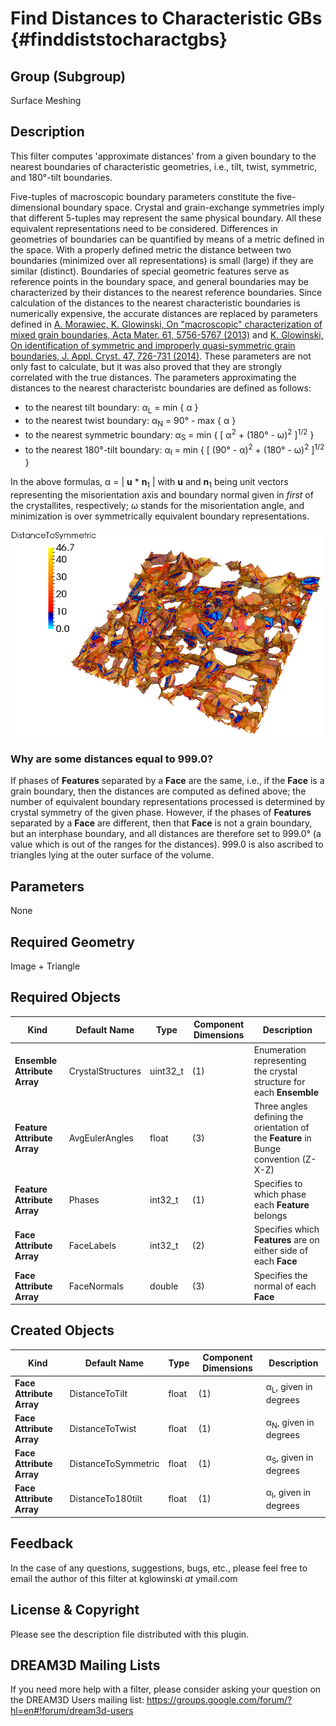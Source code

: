 Find Distances to Characteristic GBs {#finddiststocharactgbs}
=============

## Group (Subgroup) ##
Surface Meshing

## Description ##

This filter computes 'approximate distances' from a given boundary to the nearest
boundaries of characteristic geometries, i.e., tilt, twist,
symmetric, and 180&deg;-tilt boundaries.

Five-tuples of macroscopic boundary parameters constitute the five-dimensional boundary space. Crystal
and grain-exchange symmetries imply that different 5-tuples may represent the same physical
boundary. All these equivalent representations need to be considered. Differences in
geometries of boundaries can be quantified by means of a metric defined in the space.
With a properly defined metric the
distance between two boundaries (minimized over all representations) is small (large) if they are
similar (distinct). Boundaries of special geometric features
serve as reference points in the boundary space, and general boundaries may be
characterized by their distances to the nearest reference boundaries. Since calculation of
the distances to the nearest characteristic boundaries is numerically expensive, 
the accurate distances are replaced by parameters defined  in 
[A. Morawiec, K. Glowinski, On "macroscopic" characterization of mixed grain boundaries, Acta Mater. 61, 5756-5767 (2013)](http://www.sciencedirect.com/science/article/pii/S1359645413004515)
and
[K. Glowinski, On identification of symmetric and improperly quasi-symmetric grain boundaries, J. Appl. Cryst. 47, 726-731 (2014)](http://scripts.iucr.org/cgi-bin/paper?S160057671400435X).
These parameters are not only fast to calculate, but it was also proved that they are strongly correlated with the
true distances.
The parameters approximating the distances to the nearest characteristc boundaries are defined as follows:
* to the nearest tilt boundary: &alpha;<sub>L</sub> = min { &alpha; }
* to the nearest twist boundary: &alpha;<sub>N</sub> = 90&deg; - max { &alpha; }
* to the nearest symmetric boundary: &alpha;<sub>S</sub> = min { [ &alpha;<sup>2</sup> + (180&deg; - &omega;)<sup>2</sup> ]<sup>1/2</sup> }
* to the nearest 180&deg;-tilt boundary: &alpha;<sub>I</sub> = min { [ (90&deg; - &alpha;)<sup>2</sup> + (180&deg; - &omega;)<sup>2</sup> ]<sup>1/2</sup> }

In the above formulas, &alpha; = | **u** * **n**<sub>1</sub> | with **u** and **n**<sub>1</sub> being
unit vectors representing the misorientation axis and boundary normal given in *first* of the crystallites, respectively;
&omega; stands for the misorientation angle, and minimization is over symmetrically equivalent boundary representations.


![GB network reconstructed from the pure Ni 3D data set presented by J. Li, S.J. Dillon and G.S. Rohrer in 'Relative Grain Boundary Area and Energy Distributions in Nickel', Acta Mater. 57, 4304-4311 (2009). GBs are colored according to their distances to the nearest symmetric(-tilt) boundaries; Boundaries with that distance smaller than 8 deg. are marked with blue color.](FindDistsToCharactGBs_example.png)

### Why are some distances equal to 999.0? ###
If phases of **Features** separated by a **Face** are the same, i.e., if the **Face** is a grain boundary, then the distances are
computed as defined above; the number of equivalent boundary representations processed is determined by crystal symmetry of the given phase.
However, if the phases of **Features** separated by a **Face** are different, then that **Face** is not a grain boundary, but
an interphase boundary, and all distances are therefore set to 999.0&deg; (a value which is out of the ranges for the distances).
999.0 is also ascribed to triangles lying at the outer surface of the volume.

## Parameters ##
None

## Required Geometry ##
Image + Triangle

## Required Objects ##
| Kind | Default Name | Type | Component Dimensions | Description |
|-------|--------------|-------------|---------|-----|
| **Ensemble Attribute Array** | CrystalStructures | uint32_t | (1) | Enumeration representing the crystal structure for each **Ensemble** |
| **Feature Attribute Array** | AvgEulerAngles | float | (3) | Three angles defining the orientation of the **Feature** in Bunge convention (Z-X-Z) |
| **Feature Attribute Array** | Phases | int32_t | (1) | Specifies to which phase each **Feature** belongs |
| **Face Attribute Array** | FaceLabels | int32_t | (2) | Specifies which **Features** are on either side of each **Face** |
| **Face Attribute Array**  | FaceNormals | double | (3) | Specifies the normal of each **Face** |

## Created Objects ##
| Kind | Default Name | Type | Component Dimensions | Description |
|--------|--------------|-------------|-------|-----|
| **Face Attribute Array** | DistanceToTilt | float | (1) | &alpha;<sub>L</sub>, given in degrees |
| **Face Attribute Array** | DistanceToTwist | float | (1) | &alpha;<sub>N</sub>, given in degrees |
| **Face Attribute Array** | DistanceToSymmetric | float | (1) | &alpha;<sub>S</sub>, given in degrees |
| **Face Attribute Array** | DistanceTo180tilt | float | (1) | &alpha;<sub>I</sub>, given in degrees |



## Feedback ##
In the case of any questions, suggestions, bugs, etc., 
please feel free to email the author of this filter at kglowinski *at* ymail.com



## License & Copyright ##

Please see the description file distributed with this plugin.

## DREAM3D Mailing Lists ##

If you need more help with a filter, please consider asking your question on the DREAM3D Users mailing list:
https://groups.google.com/forum/?hl=en#!forum/dream3d-users